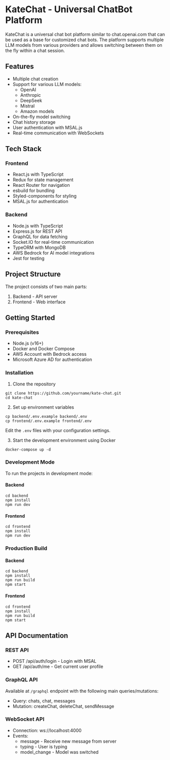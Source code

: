 # KateChat - Universal ChatBot Platform

KateChat is a universal chat bot platform similar to chat.openai.com that can be used as a base for customized chat bots. The platform supports multiple LLM models from various providers and allows switching between them on the fly within a chat session.

## Features

- Multiple chat creation
- Support for various LLM models:
  - OpenAI
  - Anthropic
  - DeepSeek
  - Mistral
  - Amazon models
- On-the-fly model switching
- Chat history storage
- User authentication with MSAL.js
- Real-time communication with WebSockets

## Tech Stack

### Frontend
- React.js with TypeScript
- Redux for state management
- React Router for navigation
- esbuild for bundling
- Styled-components for styling
- MSAL.js for authentication

### Backend
- Node.js with TypeScript
- Express.js for REST API
- GraphQL for data fetching
- Socket.IO for real-time communication
- TypeORM with MongoDB
- AWS Bedrock for AI model integrations
- Jest for testing

## Project Structure

The project consists of two main parts:
1. Backend - API server 
2. Frontend - Web interface

## Getting Started

### Prerequisites
- Node.js (v16+)
- Docker and Docker Compose
- AWS Account with Bedrock access
- Microsoft Azure AD for authentication

### Installation

1. Clone the repository
```
git clone https://github.com/yourname/kate-chat.git
cd kate-chat
```

2. Set up environment variables
```
cp backend/.env.example backend/.env
cp frontend/.env.example frontend/.env
```
Edit the `.env` files with your configuration settings.

3. Start the development environment using Docker
```
docker-compose up -d
```

### Development Mode

To run the projects in development mode:

#### Backend
```
cd backend
npm install
npm run dev
```

#### Frontend
```
cd frontend
npm install
npm run dev
```

### Production Build

#### Backend
```
cd backend
npm install
npm run build
npm start
```

#### Frontend
```
cd frontend
npm install
npm run build
npm start
```

## API Documentation

### REST API
- POST /api/auth/login - Login with MSAL
- GET /api/auth/me - Get current user profile

### GraphQL API
Available at `/graphql` endpoint with the following main queries/mutations:
- Query: chats, chat, messages
- Mutation: createChat, deleteChat, sendMessage

### WebSocket API
- Connection: ws://localhost:4000
- Events:
  - message - Receive new message from server
  - typing - User is typing
  - model_change - Model was switched